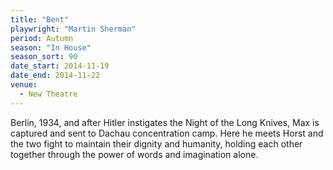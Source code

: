 ```yaml
---
title: "Bent"
playwright: "Martin Sherman"
period: Autumn
season: "In House"
season_sort: 90
date_start: 2014-11-19
date_end: 2014-11-22
venue:
  - New Theatre
---
```


Berlin, 1934, and after Hitler instigates the Night of the Long Knives, Max is captured and sent to Dachau concentration camp. Here he meets Horst and the two fight to maintain their dignity and humanity, holding each other together through the power of words and imagination alone.
